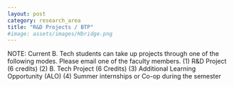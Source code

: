 ```yaml
---
layout: post
category: research_area
title: "R&D Projects / BTP"
#image: assets/images/Hbridge.png
---
```


NOTE: Current B. Tech students can take up projects through one of the following modes. Please email one of the faculty members.
(1) R&D Project (6 credits)
(2) B. Tech Project (6 Credits)
(3) Additional Learning Opportunity (ALO)
(4) Summer internships or Co-op during the semester